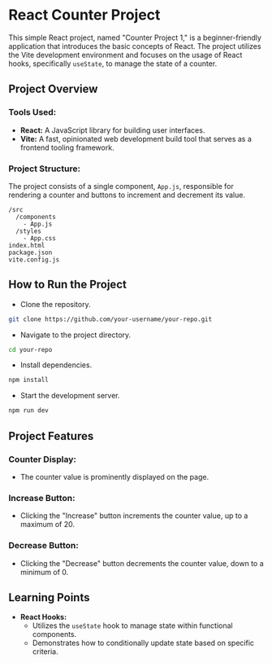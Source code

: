 # React Counter Project

This simple React project, named "Counter Project 1," is a beginner-friendly application that introduces the basic concepts of React. The project utilizes the Vite development environment and focuses on the usage of React hooks, specifically `useState`, to manage the state of a counter.

## Project Overview

### Tools Used:
- **React:** A JavaScript library for building user interfaces.
- **Vite:** A fast, opinionated web development build tool that serves as a frontend tooling framework.

### Project Structure:
The project consists of a single component, `App.js`, responsible for rendering a counter and buttons to increment and decrement its value.

```plaintext
/src
  /components
    - App.js
  /styles
    - App.css
index.html
package.json
vite.config.js
```

## How to Run the Project
- Clone the repository.
```bash
git clone https://github.com/your-username/your-repo.git
```
- Navigate to the project directory.
```bash
cd your-repo
```
- Install dependencies.
```bash
npm install
```
- Start the development server.
```bash
npm run dev 
```
## Project Features

### Counter Display:
- The counter value is prominently displayed on the page.

### Increase Button:
- Clicking the "Increase" button increments the counter value, up to a maximum of 20.

### Decrease Button:
- Clicking the "Decrease" button decrements the counter value, down to a minimum of 0.

## Learning Points

- **React Hooks:**
  - Utilizes the `useState` hook to manage state within functional components.
  - Demonstrates how to conditionally update state based on specific criteria.

